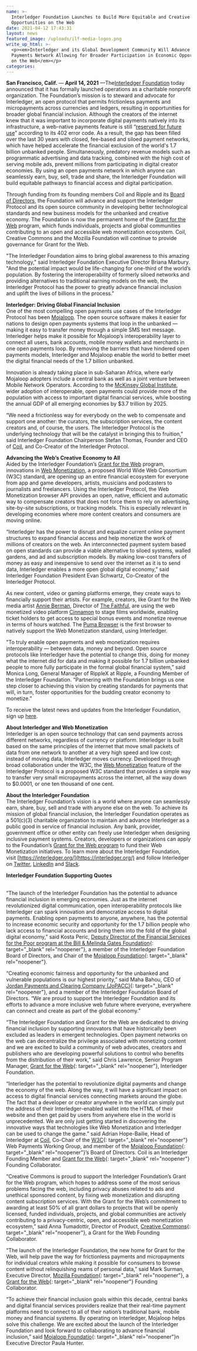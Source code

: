 ```yaml
---
name: >-
  Interledger Foundation Launches to Build More Equitable and Creative
  Opportunities on the Web
date: 2021-04-12 17:43:31
layout: news
featured_image: /uploads/ilf-media-logos.png
write_up_html: >-
  <p><em>Interledger and its Global Development Community Will Advance an Open
  Payments Network Allowing for Broader Participation in Economic Opportunities
  on the Web</em></p>
categories:
---
```

**San Francisco, Calif.** —**&nbsp;April 14, 2021**&nbsp;—The[Interledger Foundation](https://interledger.org/) today announced that it has formally launched operations as a charitable nonprofit organization. The Foundation’s mission is to steward and advocate for Interledger, an open protocol that permits frictionless payments and micropayments across currencies and ledgers, resulting in opportunities for broader global financial inclusion. Although the creators of the internet knew that it was important to incorporate digital payments natively into its infrastructure, a web-native payments feature is still “[reserved for future use](https://en.wikipedia.org/wiki/List_of_HTTP_status_codes)” according to its 402 error code. As a result, the gap has been filled over the last 30 years with closed, fee-based and siloed payment networks, which have helped accelerate the financial exclusion of the world's 1.7 billion unbanked people. Simultaneously, predatory revenue models such as programmatic advertising and data tracking, combined with the high cost of serving mobile ads, prevent millions from participating in digital creator economies. By using an open payments network in which anyone can seamlessly earn, buy, sell, trade and share, the Interledger Foundation will build equitable pathways to financial access and digital participation.

Through funding from its founding members Coil and Ripple and its [Board of Directors](https://interledger.org/about-us#board), the Foundation will advance and support the Interledger Protocol and its open source community in developing better technological standards and new business models for the unbanked and creative economy. The Foundation is now the permanent home of the [Grant for the Web](https://www.grantfortheweb.org/) program, which funds individuals, projects and global communities contributing to an open and accessible web monetization ecosystem. Coil, Creative Commons and the Mozilla Foundation will continue to provide governance for Grant for the Web.

"The Interledger Foundation aims to bring global awareness to this amazing technology," said Interledger Foundation Executive Director Briana Marbury. "And the potential impact would be life-changing for one-third of the world’s population. By fostering the interoperability of formerly siloed networks and providing alternatives to traditional earning models on the web, the Interledger Protocol has the power to greatly advance financial inclusion and uplift the lives of billions in the process."&nbsp;

**Interledger: Driving Global Financial Inclusion**<br>One of the most compelling open payments use cases of the Interledger Protocol has been [Mojaloop](https://interledger.org/case-studies/making-digital-payments-affordable-and-simple-for-everyone-everywhere/). The open source software makes it easier for nations to design open payments systems that loop in the unbanked — making it easy to transfer money through a simple SMS text message. Interledger helps make it possible for Mojaloop’s interoperability layer to connect all users, bank accounts, mobile money wallets and merchants in one open payments loop. By removing the barriers that have hindered open payments models, Interledger and Mojaloop enable the world to better meet the digital financial needs of the 1.7 billion unbanked.

Innovation is already taking place in sub-Saharan Africa, where early Mojaloop adopters include a central bank as well as a joint venture between Mobile Network Operators. According to the [McKinsey Global Institute](https://nam01.safelinks.protection.outlook.com/?url=https:%2F%2Fwww.mckinsey.com%2F~%2Fmedia%2FMcKinsey%2FFeatured%2520Insights%2FEmployment%2520and%2520Growth%2FHow%2520digital%2520finance%2520could%2520boost%2520growth%2520in%2520emerging%2520economies%2FMGI-Digital-Finance-For-All-Executive-summary-September-2016.ashx&amp;data=02%7C01%7CAmy.Enright%40gatesfoundation.org%7C7c96b78e14914c1334fa08d7e8a85e47%7C296b38384bd5496cbd4bf456ea743b74%7C0%7C0%7C637233682142813128&amp;sdata=Q1oP2MLVQwGZ%2Fbhp9t%2FKr%2FPftwWdbGsgQYVtozllazY%3D&amp;reserved=0), wider adoption of interoperable, open payments could provide more of the population with access to important digital financial services, while boosting the annual GDP of all emerging economies by $3.7 trillion by 2025.&nbsp;

“We need a frictionless way for everybody on the web to compensate and support one another: the curators, the subscription services, the content creators and, of course, the users. The Interledger Protocol is the underlying technology that will be the catalyst in bringing this to fruition," said Interledger Foundation Chairperson Stefan Thomas, Founder and CEO of [Coil](https://interledger.org/case-studies/coil/), and Co-Creator of the Interledger Protocol.&nbsp;

**Advancing the Web’s Creative Economy to All**<br>Aided by the Interledger Foundation’s [Grant for the Web](https://www.grantfortheweb.org/) program, innovations in [Web Monetization](https://webmonetization.org/), a proposed World Wide Web Consortium (W3C) standard, are opening up an entire financial ecosystem for everyone from app and game developers, artists, musicians and podcasters to journalists and freelancers. Using the Interledger Protocol, the Web Monetization browser API provides an open, native, efficient and automatic way to compensate creators that does not force them to rely on advertising, site-by-site subscriptions, or tracking models. This is especially relevant in developing economies where more content creators and consumers are moving online.&nbsp;

“Interledger has the power to disrupt and equalize current online payment structures to expand financial access and help monetize the work of millions of creators on the web. An interconnected payment system based on open standards can provide a viable alternative to siloed systems, walled gardens, and ad and subscription models. By making low-cost transfers of money as easy and inexpensive to send over the internet as it is to send data, Interledger enables a more open global digital economy,” said Interledger Foundation President Evan Schwartz, Co-Creator of the Interledger Protocol.&nbsp;

As new content, video or gaming platforms emerge, they create ways to financially support their artists. For example, creators, like Grant for the Web media artist [Annie Berman](http://annieberman.net/), Director of&nbsp;[The Faithful](http://www.the-faithful.com), are using the web monetized video platform [Cinnamon](https://interledger.org/case-studies/cinnamon--spicing-up-video-creation-sharing-and-monetizing/) to stage films worldwide, enabling ticket holders to get access to special bonus events and monetize revenue in terms of hours watched. The [Puma Browser](https://interledger.org/case-studies/reimaging-how-we-pay-for-content-and-apps/) is the first browser to natively support the Web Monetization standard, using Interledger.

"To truly enable open payments and web monetization requires interoperability — between data, money and beyond. Open source protocols like Interledger have the potential to change this, doing for money what the internet did for data and making it possible for 1.7 billion unbanked people to more fully participate in the formal global financial system,” said Monica Long, General Manager of RippleX at Ripple, a Founding Member of the Interledger Foundation. “Partnering with the Foundation brings us one step closer to achieving this vision by creating standards for payments that will, in turn, foster opportunities for the budding creator economy to monetize.”&nbsp;

To receive the latest news and updates from the Interledger Foundation, sign up [here](https://app.e2ma.net/app2/audience/signup/1940649/1929074/).

**About Interledger and Web Monetization**<br>Interledger is an open source technology that can send payments across different networks, regardless of currency or platform. Interledger is built based on the same principles of the internet that move small packets of data from one network to another at a very high speed and low cost; instead of moving data, Interledger moves currency. Developed through broad collaboration under the W3C, the [Web Monetization](https://webmonetization.org/) feature of the Interledger Protocol is a proposed W3C standard that provides a simple way to transfer very small micropayments across the internet, all the way down to $0.0001, or one ten thousand of one cent.&nbsp;

**About the Interledger Foundation&nbsp;**<br>The Interledger Foundation’s vision is a world where anyone can seamlessly earn, share, buy, sell and trade with anyone else on the web. To achieve its mission of global financial inclusion, the Interledger Foundation operates as a 501(c)(3) charitable organization to maintain and advance Interledger as a public good in service of financial inclusion. Any bank, provider, government office or other entity can freely use Interledger when designing inclusive payment systems. Creators, developers or organizations can apply to the Foundation’s [Grant for the Web program](https://www.grantfortheweb.org/) to fund their Web Monetization initiatives. To learn more about the Interledger Foundation, visit [https://interledger.org/](https://interledger.org/) and follow Interledger on [Twitter](https://twitter.com/interledger), [LinkedIn](https://www.linkedin.com/company/interledger-foundation/) and [Slack](https://communityinviter.com/apps/interledger/interledger-working-groups-slack).

**Interledger Foundation Supporting Quotes&nbsp;**

<br>“The launch of the Interledger Foundation has the potential to advance financial inclusion in emerging economies. Just as the internet revolutionized digital communication, open interoperability protocols like Interledger can spark innovation and democratize access to digital payments. Enabling open payments to anyone, anywhere, has the potential to increase economic security and opportunity for the 1.7 billion people who lack access to financial accounts and bring them into the fold of the global digital economy,” said Kosta Peric, [Deputy Director of the Financial Services for the Poor program at the Bill & Melinda Gates Foundation](https://www.gatesfoundation.org/our-work/programs/global-growth-and-opportunity/financial-services-for-the-poor){: target="_blank" rel="noopener"}, a member of the Interledger Foundation Board of Directors, and Chair of the [Mojaloop Foundation](http://mojaloop.io){: target="_blank" rel="noopener"}.

“Creating economic fairness and opportunity for the unbanked and vulnerable populations is our highest priority,” said Maha Bahou, CEO of [Jordan Payments and Clearing Company (JoPACC)](https://www.jopacc.com/Default/En){: target="_blank" rel="noopener"}, and a member of the Interledger Foundation Board of Directors. “We are proud to support the Interledger Foundation and its efforts to advance a more inclusive web future where everyone, everywhere can connect and create as part of the global economy.”

“The Interledger Foundation and Grant for the Web are dedicated to driving financial inclusion by supporting innovators that have historically been excluded as leaders in emergent technologies. Open payment networks on the web can decentralize the privilege associated with monetizing content and we are excited to build a community of web advocates, creators and publishers who are developing powerful solutions to control who benefits from the distribution of their work,” said Chris Lawrence, Senior Program Manager, [Grant for the Web](https://www.grantfortheweb.org/){: target="_blank" rel="noopener"}, Interledger Foundation.&nbsp;

“Interledger has the potential to revolutionize digital payments and change the economy of the web. Along the way, it will have a significant impact on access to digital financial services connecting markets around the globe. The fact that a developer or creator anywhere in the world can simply put the address of their Interledger-enabled wallet into the HTML of their website and then get paid by users from anywhere else in the world is unprecedented. We are only just getting started in discovering the innovative ways that technologies like Web Monetization and Interledger can be used to change the game.” said Adrian Hope-Bailie, Head of Interledger at [Coil](https://coil.com/), Co-Chair of the [W3C](https://www.w3.org/Payments/){: target="_blank" rel="noopener"} Web Payments Working Group, and member of the [Mojaloop Foundation](http://mojaloop.io){: target="_blank" rel="noopener"}’s Board of Directors. Coil is an Interledger Founding Member and [Grant for the Web](https://www.grantfortheweb.org/){: target="_blank" rel="noopener"} Founding Collaborator.&nbsp;

“Creative Commons is proud to support the Interledger Foundation’s Grant for the Web program, which hopes to address some of the most serious problems facing the web, including privacy abuses related to ads and unethical sponsored content, by fixing web monetization and disrupting content subscription services. With the Grant for the Web’s commitment to awarding at least 50% of all grant dollars to projects that will be openly licensed, funded individuals, projects, and global communities are actively contributing to a privacy-centric, open, and accessible web monetization ecosystem,” said Anna Tumadottir, Director of Product, [Creative Commons](https://creativecommons.org/){: target="_blank" rel="noopener"}, a Grant for the Web Founding Collaborator.

“The launch of the Interledger Foundation, the new home for Grant for the Web, will help pave the way for frictionless payments and micropayments for individual creators while making it possible for consumers to browse content without relinquishing reams of personal data,” said Mark Surman, Executive Director, [Mozilla Foundation](https://foundation.mozilla.org/en/){: target="_blank" rel="noopener"}, a [Grant for the Web](https://www.grantfortheweb.org/){: target="_blank" rel="noopener"} Founding Collaborator.&nbsp;

“To achieve their financial inclusion goals within this decade, central banks and digital financial services providers realize that their real-time payment platforms need to connect to all of their nation’s traditional bank, mobile money and financial systems. By operating on Interledger, Mojaloop helps solve this challenge. We are excited about the launch of the Interledger Foundation and look forward to collaborating to advance financial inclusion,” said [Mojaloop Foundatio](http://mojaloop.io){: target="_blank" rel="noopener"}n Executive Director Paula Hunter.&nbsp;
